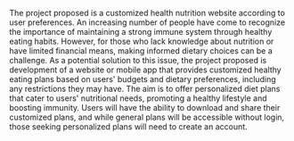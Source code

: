 The project proposed is a customized health nutrition website according to user preferences. An increasing number of people have come to recognize the importance of maintaining a strong immune system through healthy eating habits. However, for those who lack knowledge about nutrition or have limited financial means, making informed dietary choices can be a challenge. As a potential solution to this issue, the project proposed is development of a website or mobile app that provides customized healthy eating plans based on users' budgets and dietary preferences, including any restrictions they may have. The aim is to offer personalized diet plans that cater to users' nutritional needs, promoting a healthy lifestyle and boosting immunity. Users will have the ability to download and share their customized plans, and while general plans will be accessible without login, those seeking personalized plans will need to create an account.
